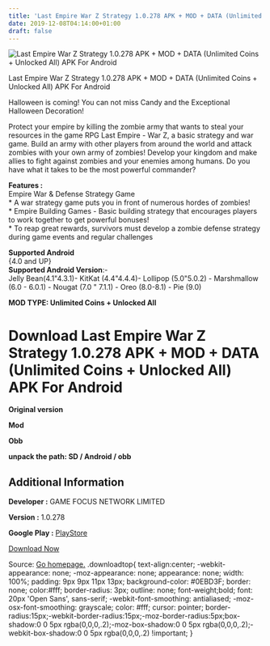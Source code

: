 ```yaml
---
title: 'Last Empire War Z Strategy 1.0.278 APK + MOD + DATA (Unlimited Coins + Unlocked All) APK For Android'
date: 2019-12-08T04:14:00+01:00
draft: false
---
```


![Last Empire War Z Strategy 1.0.278 APK + MOD + DATA (Unlimited Coins + Unlocked All) APK For Android](https://i0.wp.com/apkhome.net/wp-content/uploads/2019/11/Last-Empire-War-Z-Strategy.png "Last Empire War Z Strategy 1.0.278 APK + MOD + DATA (Unlimited Coins + Unlocked All) APK For Android")

  

Last Empire War Z Strategy 1.0.278 APK + MOD + DATA (Unlimited Coins + Unlocked All) APK For Android

Halloween is coming! You can not miss Candy and the Exceptional Halloween Decoration!

Protect your empire by killing the zombie army that wants to steal your resources in the game RPG Last Empire - War Z, a basic strategy and war game. Build an army with other players from around the world and attack zombies with your own army of zombies! Develop your kingdom and make allies to fight against zombies and your enemies among humans. Do you have what it takes to be the most powerful commander?

**Features :**  
Empire War & Defense Strategy Game  
\* A war strategy game puts you in front of numerous hordes of zombies!  
\* Empire Building Games - Basic building strategy that encourages players to work together to get powerful bonuses!  
\* To reap great rewards, survivors must develop a zombie defense strategy during game events and regular challenges

**Supported Android**  
{4.0 and UP}  
**Supported Android Version**:-  
Jelly Bean(4.1"4.3.1)- KitKat (4.4"4.4.4)- Lollipop (5.0"5.0.2) - Marshmallow (6.0 - 6.0.1) - Nougat (7.0 " 7.1.1) - Oreo (8.0-8.1) - Pie (9.0)

**MOD TYPE: Unlimited Coins + Unlocked All**

Download Last Empire War Z Strategy 1.0.278 APK + MOD + DATA (Unlimited Coins + Unlocked All) APK For Android
=============================================================================================================

**Original version**

**Mod**

**Obb**

**unpack the path: SD / Android / obb**

Additional Information
----------------------

**Developer :** GAME FOCUS NETWORK LIMITED

**Version :** 1.0.278

**Google Play :** [PlayStore](https://play.google.com/store/apps/details?id=com.longtech.lastwars.gp)

  

[Download Now](https://store4app.co/post/last-empire-war-z-strategy-1-0-278-apk-mod-data-unlimited-coins-unlocked-all-apk-for-android_1574951133)

  
Source: [Go homepage.](https://store4app.co/post/last-empire-war-z-strategy-1-0-278-apk-mod-data-unlimited-coins-unlocked-all-apk-for-android_1574951133) .downloadtop{ text-align:center; -webkit-appearance: none; -moz-appearance: none; appearance: none; width: 100%; padding: 9px 9px 11px 13px; background-color: #0EBD3F; border: none; color:#fff; border-radius: 3px; outline: none; font-weight;bold; font: 20px 'Open Sans', sans-serif; -webkit-font-smoothing: antialiased; -moz-osx-font-smoothing: grayscale; color: #fff; cursor: pointer; border-radius:15px;-webkit-border-radius:15px;-moz-border-radius:5px;box-shadow:0 0 5px rgba(0,0,0,.2);-moz-box-shadow:0 0 5px rgba(0,0,0,.2);-webkit-box-shadow:0 0 5px rgba(0,0,0,.2) !important; }
